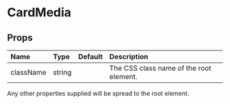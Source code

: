 CardMedia
=========



Props
-----

| Name | Type | Default | Description |
|:-----|:-----|:--------|:------------|
| className | string |  | The CSS class name of the root element. |

Any other properties supplied will be spread to the root element.
